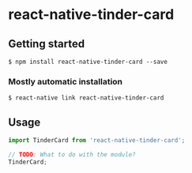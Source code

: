 # react-native-tinder-card

## Getting started

`$ npm install react-native-tinder-card --save`

### Mostly automatic installation

`$ react-native link react-native-tinder-card`

## Usage
```javascript
import TinderCard from 'react-native-tinder-card';

// TODO: What to do with the module?
TinderCard;
```
